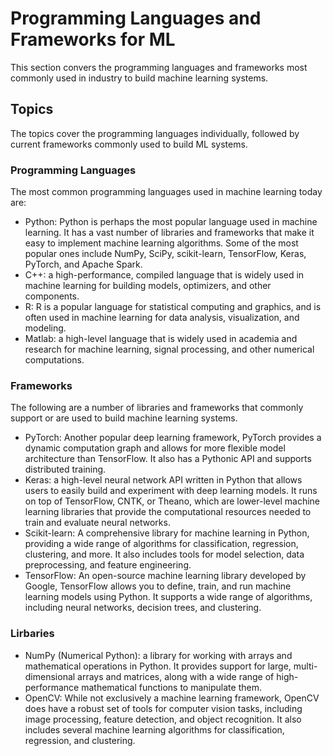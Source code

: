 # Programming Languages and Frameworks for ML

This section convers the programming languages and frameworks most commonly used in industry to build machine learning systems.

## Topics

The topics cover the programming languages individually, followed by current frameworks commonly used to build ML systems.

### Programming Languages

The most common programming languages used in machine learning today are:

- Python: Python is perhaps the most popular language used in machine learning. It has a vast number of libraries and frameworks that make it easy to implement machine learning algorithms. Some of the most popular ones include NumPy, SciPy, scikit-learn, TensorFlow, Keras, PyTorch, and Apache Spark.
- C++: a high-performance, compiled language that is widely used in machine learning for building models, optimizers, and other components.
- R: R is a popular language for statistical computing and graphics, and is often used in machine learning for data analysis, visualization, and modeling.
- Matlab: a high-level language that is widely used in academia and research for machine learning, signal processing, and other numerical computations.

### Frameworks

The following are a number of libraries and frameworks that commonly support or are used to build machine learning systems.
- PyTorch: Another popular deep learning framework, PyTorch provides a dynamic computation graph and allows for more flexible model architecture than TensorFlow. It also has a Pythonic API and supports distributed training.
- Keras: a high-level neural network API written in Python that allows users to easily build and experiment with deep learning models. It runs on top of TensorFlow, CNTK, or Theano, which are lower-level machine learning libraries that provide the computational resources needed to train and evaluate neural networks.
- Scikit-learn: A comprehensive library for machine learning in Python, providing a wide range of algorithms for classification, regression, clustering, and more. It also includes tools for model selection, data preprocessing, and feature engineering.
- TensorFlow: An open-source machine learning library developed by Google, TensorFlow allows you to define, train, and run machine learning models using Python. It supports a wide range of algorithms, including neural networks, decision trees, and clustering.

### Lirbaries
- NumPy (Numerical Python): a library for working with arrays and mathematical operations in Python. It provides support for large, multi-dimensional arrays and matrices, along with a wide range of high-performance mathematical functions to manipulate them.
- OpenCV: While not exclusively a machine learning framework, OpenCV does have a robust set of tools for computer vision tasks, including image processing, feature detection, and object recognition. It also includes several machine learning algorithms for classification, regression, and clustering.
